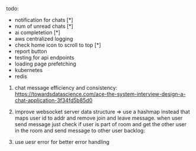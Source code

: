todo:
* notification for chats [*]
* num of unread chats [*]
* ai completetion [*]
* aws centralized logging
* check home icon to scroll to top [*]
* report button
* testing for api endpoints
* loading page prefetching
* kubernetes
* redis 

1. chat message efficiency and consistency: https://towardsdatascience.com/ace-the-system-interview-design-a-chat-application-3f34fd5b85d0 

3. improve websocket server data structure => use a hashmap instead that maps user id to addr and remove join and leave message. when user send message just check if user is part of room and get the other user in the room and send message to other user 
backlog:

4. use uesr error for better error handling
